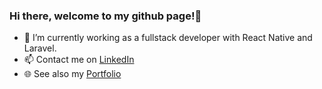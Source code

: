 ### Hi there, welcome to my github page!👋


- 🌱 I’m currently working as a fullstack developer with React Native and Laravel.
- 📫 Contact me on <a href="https://www.linkedin.com/in/elmer-volgers-67729614a/">LinkedIn</a>
- 🌐 See also my <a href="https://portfolio-elmervolgers.netlify.app/">Portfolio</a>
